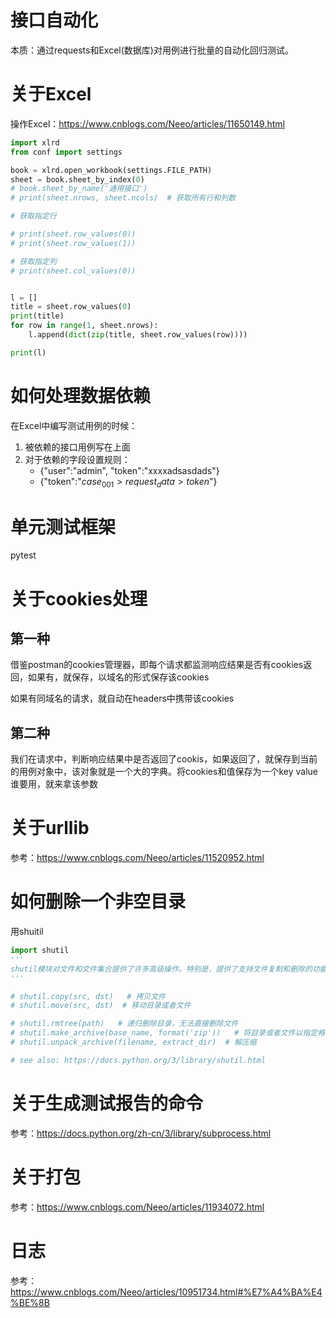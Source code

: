 

# 接口自动化
本质：通过requests和Excel(数据库)对用例进行批量的自动化回归测试。

# 关于Excel
操作Excel：https://www.cnblogs.com/Neeo/articles/11650149.html


```python
import xlrd
from conf import settings

book = xlrd.open_workbook(settings.FILE_PATH)
sheet = book.sheet_by_index(0)
# book.sheet_by_name('通用接口')
# print(sheet.nrows, sheet.ncols)  # 获取所有行和列数

# 获取指定行

# print(sheet.row_values(0))
# print(sheet.row_values(1))

# 获取指定列
# print(sheet.col_values(0))


l = []
title = sheet.row_values(0)
print(title)
for row in range(1, sheet.nrows):
    l.append(dict(zip(title, sheet.row_values(row))))

print(l)

```


# 如何处理数据依赖

在Excel中编写测试用例的时候：
1. 被依赖的接口用例写在上面
2. 对于依赖的字段设置规则：
    - {"user":"admin", "token":"xxxxadsasdads"}
    - {"token":"${case_001>request_data>token}$"}

# 单元测试框架
pytest


# 关于cookies处理
## 第一种
借鉴postman的cookies管理器，即每个请求都监测响应结果是否有cookies返回，如果有，就保存，以域名的形式保存该cookies

如果有同域名的请求，就自动在headers中携带该cookies

## 第二种
我们在请求中，判断响应结果中是否返回了cookis，如果返回了，就保存到当前的用例对象中，该对象就是一个大的字典。将cookies和值保存为一个key value
谁要用，就来拿该参数


# 关于urllib
参考：https://www.cnblogs.com/Neeo/articles/11520952.html



# 如何删除一个非空目录
用shuitil
```python
import shutil
'''
shutil模块对文件和文件集合提供了许多高级操作。特别是，提供了支持文件复制和删除的功能
'''

# shutil.copy(src, dst)   # 拷贝文件
# shutil.move(src, dst)  # 移动目录或者文件

# shutil.rmtree(path)   # 递归删除目录，无法直接删除文件
# shutil.make_archive(base_name, format('zip'))   # 将目录或者文件以指定格式压缩
# shutil.unpack_archive(filename, extract_dir)  # 解压缩

# see also: https://docs.python.org/3/library/shutil.html

```

# 关于生成测试报告的命令
参考：https://docs.python.org/zh-cn/3/library/subprocess.html


# 关于打包

参考：https://www.cnblogs.com/Neeo/articles/11934072.html

# 日志

参考：https://www.cnblogs.com/Neeo/articles/10951734.html#%E7%A4%BA%E4%BE%8B









